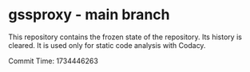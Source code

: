# gssproxy - main branch

This repository contains the frozen state of the repository.
Its history is cleared. It is used only for static code
analysis with Codacy.

Commit Time: 1734446263